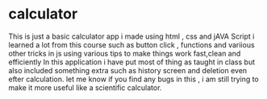 # calculator
This is just a basic calculator app i made using html , css and jAVA Script 
i learned a lot from this course such as button click , functions and variious other tricks in js 
using various tips to make things work fast,clean and efficiently 
In this application i have put most of thing as taught in class but also included something extra such as history screen and deletion even efter calculation.
let me know if you find any bugs in this , i am still trying to make it more useful like a scientific calculator.
